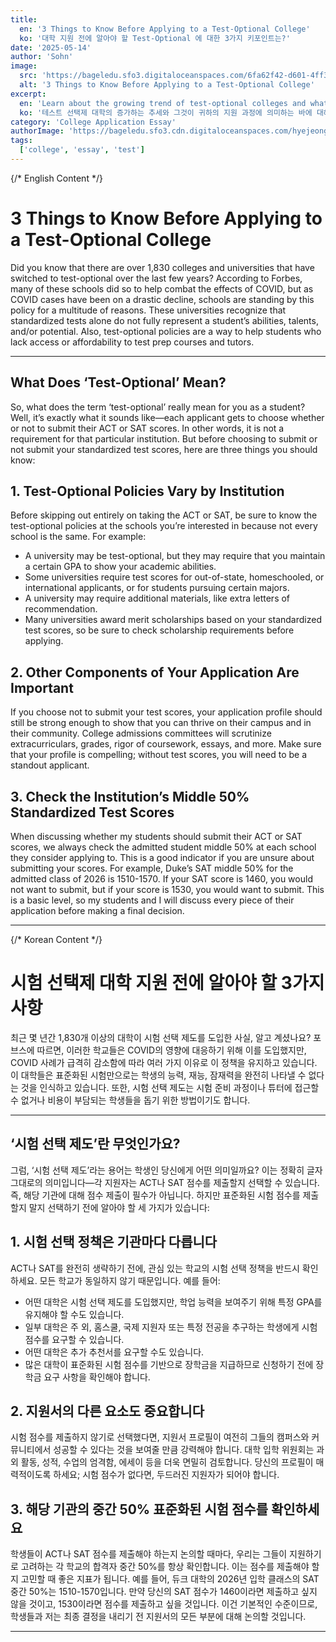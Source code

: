 ```yaml
---
title:
  en: '3 Things to Know Before Applying to a Test-Optional College'
  ko: '대학 지원 전에 알아야 할 Test-Optional 에 대한 3가지 키포인트는?'
date: '2025-05-14'
author: 'Sohn'
image:
  src: 'https://bageledu.sfo3.digitaloceanspaces.com/6fa62f42-d601-4ff3-87db-a76ca7370595.jpg'
  alt: '3 Things to Know Before Applying to a Test-Optional College'
excerpt:
  en: 'Learn about the growing trend of test-optional colleges and what it means for your application process.'
  ko: '테스트 선택제 대학의 증가하는 추세와 그것이 귀하의 지원 과정에 의미하는 바에 대해 알아보세요.'
category: 'College Application Essay'
authorImage: 'https://bageledu.sfo3.cdn.digitaloceanspaces.com/hyejeong.jpg'
tags:
  ['college', 'essay', 'test']
---
```


{/* English Content */}

<div class="en-content" x-show="$store.language !== 'ko'">
  <h1>3 Things to Know Before Applying to a Test-Optional College</h1>

<p>
  Did you know that there are over 1,830 colleges and universities that have switched to test-optional over the last few years? According to Forbes, many of these schools did so to help combat the effects of COVID, but as COVID cases have been on a drastic decline, schools are standing by this policy for a multitude of reasons. These universities recognize that standardized tests alone do not fully represent a student’s abilities, talents, and/or potential. Also, test-optional policies are a way to help students who lack access or affordability to test prep courses and tutors.


<hr />

<h2>What Does ‘Test-Optional’ Mean?</h2>

  So, what does the term ‘test-optional’ really mean for you as a student? Well, it’s exactly what it sounds like—each applicant gets to choose whether or not to submit their ACT or SAT scores. In other words, it is not a requirement for that particular institution. But before choosing to submit or not submit your standardized test scores, here are three things you should know:


<h2>1. Test-Optional Policies Vary by Institution</h2>

  Before skipping out entirely on taking the ACT or SAT, be sure to know the test-optional policies at the schools you’re interested in because not every school is the same. For example:

<ul>
  <li>A university may be test-optional, but they may require that you maintain a certain GPA to show your academic abilities.</li>
  <li>Some universities require test scores for out-of-state, homeschooled, or international applicants, or for students pursuing certain majors.</li>
  <li>A university may require additional materials, like extra letters of recommendation.</li>
  <li>Many universities award merit scholarships based on your standardized test scores, so be sure to check scholarship requirements before applying.</li>
</ul>

<h2>2. Other Components of Your Application Are Important</h2>

  If you choose not to submit your test scores, your application profile should still be strong enough to show that you can thrive on their campus and in their community. College admissions committees will scrutinize extracurriculars, grades, rigor of coursework, essays, and more. Make sure that your profile is compelling; without test scores, you will need to be a standout applicant.


<h2>3. Check the Institution’s Middle 50% Standardized Test Scores</h2>

  When discussing whether my students should submit their ACT or SAT scores, we always check the admitted student middle 50% at each school they consider applying to. This is a good indicator if you are unsure about submitting your scores. For example, Duke’s SAT middle 50% for the admitted class of 2026 is 1510-1570. If your SAT score is 1460, you would not want to submit, but if your score is 1530, you would want to submit. This is a basic level, so my students and I will discuss every piece of their application before making a final decision.
</p>

<hr />

</div>

{/* Korean Content */}

<div class="ko-content" x-show="$store.language === 'ko'">
  <h1>시험 선택제 대학 지원 전에 알아야 할 3가지 사항</h1>

<p>
  최근 몇 년간 1,830개 이상의 대학이 시험 선택 제도를 도입한 사실, 알고 계셨나요? 포브스에 따르면, 이러한 학교들은 COVID의 영향에 대응하기 위해 이를 도입했지만, COVID 사례가 급격히 감소함에 따라 여러 가지 이유로 이 정책을 유지하고 있습니다. 이 대학들은 표준화된 시험만으로는 학생의 능력, 재능, 잠재력을 완전히 나타낼 수 없다는 것을 인식하고 있습니다. 또한, 시험 선택 제도는 시험 준비 과정이나 튜터에 접근할 수 없거나 비용이 부담되는 학생들을 돕기 위한 방법이기도 합니다.


<hr />

<h2>‘시험 선택 제도’란 무엇인가요?</h2>

  그럼, ‘시험 선택 제도’라는 용어는 학생인 당신에게 어떤 의미일까요? 이는 정확히 글자 그대로의 의미입니다—각 지원자는 ACT나 SAT 점수를 제출할지 선택할 수 있습니다. 즉, 해당 기관에 대해 점수 제출이 필수가 아닙니다. 하지만 표준화된 시험 점수를 제출할지 말지 선택하기 전에 알아야 할 세 가지가 있습니다:


<h2>1. 시험 선택 정책은 기관마다 다릅니다</h2>

  ACT나 SAT를 완전히 생략하기 전에, 관심 있는 학교의 시험 선택 정책을 반드시 확인하세요. 모든 학교가 동일하지 않기 때문입니다. 예를 들어:

<ul>
  <li>어떤 대학은 시험 선택 제도를 도입했지만, 학업 능력을 보여주기 위해 특정 GPA를 유지해야 할 수도 있습니다.</li>
  <li>일부 대학은 주 외, 홈스쿨, 국제 지원자 또는 특정 전공을 추구하는 학생에게 시험 점수를 요구할 수 있습니다.</li>
  <li>어떤 대학은 추가 추천서를 요구할 수도 있습니다.</li>
  <li>많은 대학이 표준화된 시험 점수를 기반으로 장학금을 지급하므로 신청하기 전에 장학금 요구 사항을 확인해야 합니다.</li>
</ul>

<h2>2. 지원서의 다른 요소도 중요합니다</h2>

  시험 점수를 제출하지 않기로 선택했다면, 지원서 프로필이 여전히 그들의 캠퍼스와 커뮤니티에서 성공할 수 있다는 것을 보여줄 만큼 강력해야 합니다. 대학 입학 위원회는 과외 활동, 성적, 수업의 엄격함, 에세이 등을 더욱 면밀히 검토합니다. 당신의 프로필이 매력적이도록 하세요; 시험 점수가 없다면, 두드러진 지원자가 되어야 합니다.


<h2>3. 해당 기관의 중간 50% 표준화된 시험 점수를 확인하세요</h2>

  학생들이 ACT나 SAT 점수를 제출해야 하는지 논의할 때마다, 우리는 그들이 지원하기로 고려하는 각 학교의 합격자 중간 50%를 항상 확인합니다. 이는 점수를 제출해야 할지 고민할 때 좋은 지표가 됩니다. 예를 들어, 듀크 대학의 2026년 입학 클래스의 SAT 중간 50%는 1510-1570입니다. 만약 당신의 SAT 점수가 1460이라면 제출하고 싶지 않을 것이고, 1530이라면 점수를 제출하고 싶을 것입니다. 이건 기본적인 수준이므로, 학생들과 저는 최종 결정을 내리기 전 지원서의 모든 부분에 대해 논의할 것입니다.
</p>

<hr />

</div>